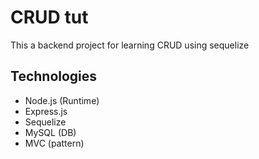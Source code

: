# CRUD tut

This a backend project for learning CRUD using sequelize

## Technologies

- Node.js (Runtime)
- Express.js
- Sequelize
- MySQL (DB)
- MVC (pattern)
